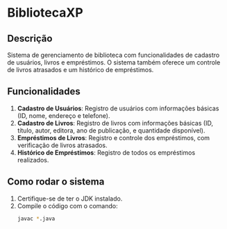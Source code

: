 # BibliotecaXP

## Descrição
Sistema de gerenciamento de biblioteca com funcionalidades de cadastro de usuários, livros e empréstimos. O sistema também oferece um controle de livros atrasados e um histórico de empréstimos.

## Funcionalidades
1. **Cadastro de Usuários**: Registro de usuários com informações básicas (ID, nome, endereço e telefone).
2. **Cadastro de Livros**: Registro de livros com informações básicas (ID, título, autor, editora, ano de publicação, e quantidade disponível).
3. **Empréstimos de Livros**: Registro e controle dos empréstimos, com verificação de livros atrasados.
4. **Histórico de Empréstimos**: Registro de todos os empréstimos realizados.

## Como rodar o sistema
1. Certifique-se de ter o JDK instalado.
2. Compile o código com o comando:
   ```bash
   javac *.java
